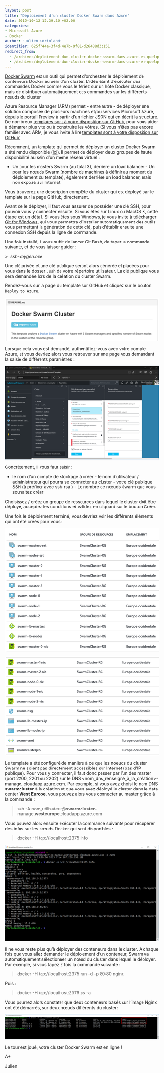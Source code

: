 ```yaml
---
layout: post
title: "Déploiement d’un cluster Docker Swarm dans Azure"
date: 2015-10-12 15:39:26 +02:00
categories:
- Microsoft Azure
- Docker
author: "Julien Corioland"
identifier: 625f744a-3f4d-4e7b-9f81-d26488d32151
redirect_from:
  - /archives/deploiement-dun-cluster-docker-swarm-dans-azure-en-quelques-clics-seulement
  - /Archives/deploiement-dun-cluster-docker-swarm-dans-azure-en-quelques-clics-seulement
---
```


[Docker Swarm](https://docs.docker.com/swarm/) est un outil qui permet d’orchestrer le déploiement de conteneurs Docker au sein d’un cluster. L’idée étant d’exécuter des commandes Docker comme vous le feriez sur un hôte Docker classique, mais de distribuer automatiquement ces commandes sur les différents nœuds du cluster.

Azure Resource Manager (ARM) permet - entre autre - de déployer une solution composée de plusieurs machines et/ou services Microsoft Azure, depuis le portail Preview à partir d’un fichier JSON qui en décrit la structure. De nombreux [templates sont à votre disposition sur GitHub](http://github.com/Azure/azure-quickstart-templates), pour vous aider à démarrer plus vite ou à construire les vôtres. (Si vous n’êtes pas encore familier avec ARM, je vous invite à lire [templates sont à votre disposition sur GitHub](http://github.com/Azure/azure-quickstart-templates))

Récemment, un template qui permet de déployer un cluster Docker Swarm a été rendu disponible ([ici](https://github.com/Azure/azure-quickstart-templates/tree/master/docker-swarm-cluster)). Il permet de déployer deux groupes de haute disponibilité au sein d’un même réseau virtuel :

- Un pour les masters Swarm (au total 3), derrière un load balancer  - Un pour les nœuds Swarm (nombre de machines à définir au moment du déploiement du template), également derrière un load balancer, mais non exposé sur Internet

Vous trouverez une description complète du cluster qui est déployé par le template sur la page GitHub, directement.

Avant de le déployer, il faut vous assurer de posséder une clé SSH, pour pouvoir vous y connecter ensuite. Si vous êtes sur Linux ou MacOS X, cette étape est un détail. Si vous êtes sous Windows, je vous invite à télécharger [Git for Windows](https://git-scm.com/download/win), qui vous permettra d’installer automatiquement des outils vous permettant la génération de cette clé, puis d’établir ensuite une connexion SSH depuis la ligne de commande.

Une fois installé, il vous suffit de lancer Git Bash, de taper la commande suivante, et de vous laisser guider :

<em>>  ssh-keygen.exe</em>

Une clé privée et une clé publique seront alors générée et placées pour vous dans le dosser `.ssh` de votre répertoire utilisateur. La clé publique vous sera demandée lors de la création du cluster Swarm.

Rendez-vous sur la page du template sur GitHub et cliquez sur le bouton `Deploy to Azure`.

![image](/images/deploiement-dun-cluster-docker-swarm-dans-azure-en-quelques-clics-seulement/image_41F75C7A.png)

Lorsque cela vous est demandé, authentifiez-vous avec votre compte Azure, et vous devriez alors vous retrouver sur une page vous demandant la saisie de différents paramètres :

![image](/images/deploiement-dun-cluster-docker-swarm-dans-azure-en-quelques-clics-seulement/image_3F51317A.png)

Concrètement, il vous faut saisir :

- le nom d’un compte de stockage à créer  - le nom d’utilisateur / administrateur qui pourra se connecter au cluster  - votre clé publique SSH (à préfixer avec ssh-rsa <VOTRE CLE PUBLIQUE>)  - Le nombre de nœuds Swarm que vous souhaitez créer

Choisissez / créez un groupe de ressources dans lequel le cluster doit être déployé, acceptez les conditions et validez en cliquant sur le bouton Créer.

Une fois le déploiement terminé, vous devriez voir les différents éléments qui ont été créés pour vous :

![image](/images/deploiement-dun-cluster-docker-swarm-dans-azure-en-quelques-clics-seulement/image_21067A84.png)

![image](/images/deploiement-dun-cluster-docker-swarm-dans-azure-en-quelques-clics-seulement/image_42F1DD08.png)

Le template a été configuré de manière à ce que les noeuds du cluster Swarm ne soient pas directement accessibles sur Internet (pas d’IP publique). Pour vous y connecter, il faut donc passer par l’un des master (port 2200, 2201 ou 2202) sur le DNS <nom_dns_renseigné_à_la_création>-manage.<location>.cloudapp.azure.com. Par exemple, si vous avez choisi le nom DNS **swarmcluster** à la création et que vous avez déployé le cluster dans le data center **West Europe**, vous pouvez alors vous connecter au master grâce à la commande :

> ssh -A nom_utilisateur@**swarmcluster**-manage.**westeurope**.cloudapp.azure.com

Vous pouvez alors ensuite exécuter la commande suivante pour récupérer des infos sur les nœuds Docker qui sont disponibles :

> docker -H tcp://localhost:2375 info

![image](/images/deploiement-dun-cluster-docker-swarm-dans-azure-en-quelques-clics-seulement/image_04F84C4A.png)

Il ne vous reste plus qu’à déployer des conteneurs dans le cluster. A chaque fois que vous allez demander le déploiement d’un conteneur, Swarm va automatiquement sélectionner un nœud du cluster dans lequel le déployer. Par exemple, si vous tapez 2 fois la commande suivante :

> docker -H tcp://localhost:2375 run -d -p 80:80 nginx

Puis :

> docker -H tcp://localhost:2375 ps -a

Vous pourrez alors constater que deux conteneurs basés sur l’image Nginx ont été démarrés, sur deux nœuds différents du cluster:

![image](/images/deploiement-dun-cluster-docker-swarm-dans-azure-en-quelques-clics-seulement/image_747FDB4E.png)

Le tour est joué, votre cluster Docker Swarm est en ligne !

A+

Julien

